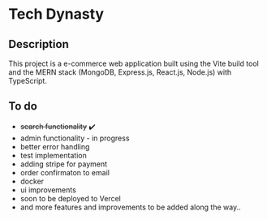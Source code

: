# Tech Dynasty
## Description

This project is a e-commerce web application built using the Vite build tool and the MERN stack (MongoDB, Express.js, React.js, Node.js) with TypeScript.

## To do

* ~~search functionality~~ :heavy_check_mark:
* admin functionality - in progress
* better error handling
* test implementation
* adding stripe for payment
* order confirmaton to email
* docker
* ui improvements
* soon to be deployed to Vercel
* and more features and improvements to be added along the way..
